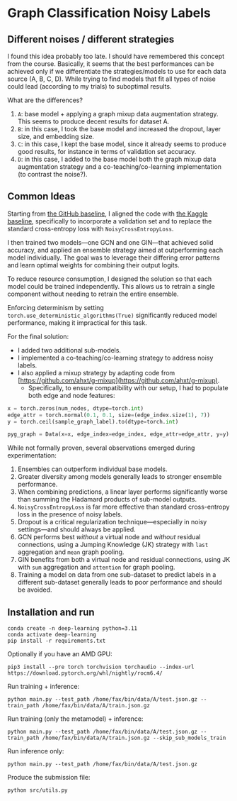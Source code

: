 # Graph Classification Noisy Labels

## Different noises / different strategies

I found this idea probably too late. I should have remembered this concept from the course.
Basically, it seems that the best performances can be achieved only if we differentiate the strategies/models to use for each
data source (A, B, C, D).
While trying to find models that fit all types of noise could lead (according to my trials) to suboptimal results.

What are the differences?

1. `A`: base model + applying a graph mixup data augmentation strategy. This seems to produce decent results for dataset A.
2. `B`: in this case, I took the base model and increased the dropout, layer size, and embedding size.
3. `C`: in this case, I kept the base model, since it already seems to produce good results, for instance in terms of validation set accuracy.
4. `D`: in this case, I added to the base model both the graph mixup data augmentation strategy and a co-teaching/co-learning implementation (to contrast the noise?).

## Common Ideas

Starting from [the GitHub baseline](http://github.com/Graph-Classification-Noisy-Label/hackaton/tree/baselineCe),
I aligned the code with [the Kaggle baseline](https://www.kaggle.com/code/farooqahmadwani/baseline),
specifically to incorporate a validation set and to replace the standard cross-entropy loss with `NoisyCrossEntropyLoss`.

I then trained two models—one GCN and one GIN—that achieved solid accuracy,
and applied an ensemble strategy aimed at outperforming each model individually.
The goal was to leverage their differing error patterns and learn optimal weights for combining their output logits.

To reduce resource consumption, I designed the solution so that each model could be trained independently.
This allows us to retrain a single component without needing to retrain the entire ensemble.

Enforcing determinism by setting `torch.use_deterministic_algorithms(True)` significantly reduced model performance, making it impractical for this task.

For the final solution:

* I added two additional sub-models.
* I implemented a co-teaching/co-learning strategy to address noisy labels.
* I also applied a mixup strategy by adapting code from [https://github.com/ahxt/g-mixup](https://github.com/ahxt/g-mixup).
  * Specifically, to ensure compatibility with our setup, I had to populate both edge and node features:

```python
x = torch.zeros(num_nodes, dtype=torch.int)
edge_attr = torch.normal(0.1, 0.1, size=(edge_index.size(1), 7))
y = torch.ceil(sample_graph_label).to(dtype=torch.int)

pyg_graph = Data(x=x, edge_index=edge_index, edge_attr=edge_attr, y=y)
```

While not formally proven, several observations emerged during experimentation:

1. Ensembles can outperform individual base models.
2. Greater diversity among models generally leads to stronger ensemble performance.
3. When combining predictions, a linear layer performs significantly worse than summing the Hadamard products of sub-model outputs.
4. `NoisyCrossEntropyLoss` is far more effective than standard cross-entropy loss in the presence of noisy labels.
5. Dropout is a critical regularization technique—especially in noisy settings—and should always be applied.
6. GCN performs best *without* a virtual node and *without* residual connections, using a Jumping Knowledge (JK) strategy with `last` aggregation and `mean` graph pooling.
7. GIN benefits from both a virtual node and residual connections, using JK with `sum` aggregation and `attention` for graph pooling.
8. Training a model on data from one sub-dataset to predict labels in a different sub-dataset generally leads to poor performance and should be avoided.

## Installation and run

```shell
conda create -n deep-learning python=3.11
conda activate deep-learning
pip install -r requirements.txt
```

Optionally if you have an AMD GPU:
```shell
pip3 install --pre torch torchvision torchaudio --index-url https://download.pytorch.org/whl/nightly/rocm6.4/
```

Run training + inference:
```shell
python main.py --test_path /home/fax/bin/data/A/test.json.gz --train_path /home/fax/bin/data/A/train.json.gz
```

Run training (only the metamodel) + inference:
```shell
python main.py --test_path /home/fax/bin/data/A/test.json.gz --train_path /home/fax/bin/data/A/train.json.gz --skip_sub_models_train
```

Run inference only:
```shell
python main.py --test_path /home/fax/bin/data/A/test.json.gz
```

Produce the submission file:
```shell
python src/utils.py
```